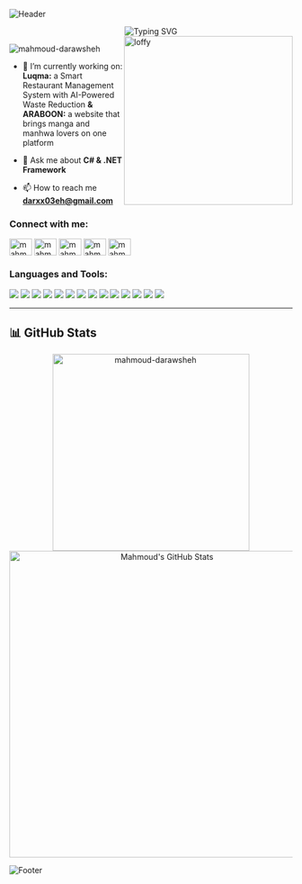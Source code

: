 ![Header](https://capsule-render.vercel.app/api?type=waving&color=gradient&customColorList=6,11,20&height=180&section=header&text=Mahmoud%20Darawsheh&fontSize=42&fontColor=fff&animation=twinkling&fontAlignY=32&desc=Backend%20Developer%20%7C%20Software%20Engineer&descAlignY=51&descAlign=50)
<div align="center">
  <img src="https://readme-typing-svg.herokuapp.com?font=Fira+Code&size=22&duration=4000&pause=1000&color=00D9FF&center=true&vCenter=true&multiline=true&width=600&height=100&lines=Hi,+I'm+Mahmoud-Darawsheh;I'am+a+.Net+Backend+Developer;Always+learning%2C+always+growing" alt="Typing SVG" />
</div>
<img align="right" alt="loffy" width="300" src="https://media.tenor.com/lO6HqZ3I2dIAAAAi/e.gif">

<p align="left"> <img src="https://komarev.com/ghpvc/?username=darxx03eh&label=Profile%20views&color=0e75b6&style=flat" alt="mahmoud-darawsheh" /> </p>

- 🚀 I’m currently working on:
 **Luqma:** a Smart Restaurant Management System with AI-Powered Waste Reduction **&**
 **ARABOON:** a website that brings manga and manhwa lovers on one platform

- 💬 Ask me about **C# & .NET Framework**

- 📫 How to reach me **darxx03eh@gmail.com**

<h3 align="left">Connect with me:</h3>
<p align="left">
<a href="https://linkedin.com/in/mahmoud-darawsheh" target="blank"><img align="center" src="https://raw.githubusercontent.com/rahuldkjain/github-profile-readme-generator/master/src/images/icons/Social/linked-in-alt.svg" alt="mahmoud-darawsheh" height="30" width="40" /></a>
<a href="https://fb.com/Darxx03eh" target="blank"><img align="center" src="https://raw.githubusercontent.com/rahuldkjain/github-profile-readme-generator/master/src/images/icons/Social/facebook.svg" alt="mahmoud-darawsheh" height="30" width="40" /></a>
<a href="https://instagram.com/darxx03eh" target="blank"><img align="center" src="https://raw.githubusercontent.com/rahuldkjain/github-profile-readme-generator/master/src/images/icons/Social/instagram.svg" alt="mahmoud-darawsheh" height="30" width="40" /></a>
<a href="https://codeforces.com/profile/iiDarawsheh" target="blank"><img align="center" src="https://raw.githubusercontent.com/rahuldkjain/github-profile-readme-generator/master/src/images/icons/Social/codeforces.svg" alt="mahmoud-darawsheh" height="30" width="40" /></a>
<a href="https://www.leetcode.com/DarawshehX" target="blank"><img align="center" src="https://raw.githubusercontent.com/rahuldkjain/github-profile-readme-generator/master/src/images/icons/Social/leet-code.svg" alt="mahmoud-darawsheh" height="30" width="40" /></a>
</p>

<h3 align="left">Languages and Tools:</h3>
<p align="left">
  <img src="https://img.shields.io/badge/C%23-%23239120.svg?style=for-the-badge&logo=c-sharp&logoColor=white"/>
  <img src="https://img.shields.io/badge/.NET-512BD4?style=for-the-badge&logo=dotnet&logoColor=white"/>
  <img src="https://img.shields.io/badge/python-3670A0?style=for-the-badge&logo=python&logoColor=ffdd54"/>
  <img src="https://img.shields.io/badge/SQL%20Server-CC2927?style=for-the-badge&logo=microsoftsqlserver&logoColor=white"/>
  <img src="https://img.shields.io/badge/PostgreSQL-4169E1?style=for-the-badge&logo=postgresql&logoColor=white"/>
  <img src="https://img.shields.io/badge/C++-00599C?style=for-the-badge&logo=c%2b%2b&logoColor=white"/>
  <img src="https://img.shields.io/badge/Java-ED8B00?style=for-the-badge&logo=java&logoColor=white"/>
  <img src="https://img.shields.io/badge/HTML5-E34F26?style=for-the-badge&logo=html5&logoColor=white"/>
  <img src="https://img.shields.io/badge/CSS3-1572B6?style=for-the-badge&logo=css3&logoColor=white"/>
  <img src="https://img.shields.io/badge/JavaScript-F7DF1E?style=for-the-badge&logo=javascript&logoColor=black"/>
  <img src="https://img.shields.io/badge/Git-F05032?style=for-the-badge&logo=git&logoColor=white"/>
  <img src="https://img.shields.io/badge/GitHub-181717?style=for-the-badge&logo=github&logoColor=white"/>
  <img src="https://img.shields.io/badge/Visual%20Studio-5C2D91?style=for-the-badge&logo=visual-studio&logoColor=white"/>
  <img src="https://img.shields.io/badge/VS%20Code-007ACC?style=for-the-badge&logo=visual-studio-code&logoColor=white"/>
</p>

---

## 📊 GitHub Stats

<p align="center">
    <img src="https://github-readme-stats.vercel.app/api/top-langs?username=darxx03eh&show_icons=true&count_private=true&locale=en&layout=compact&langs_count=10&hide_border=true&bg_color=0d1117&title_color=00bfff&text_color=ffffff&icon_color=00bfff&border_color=00bfff" alt="mahmoud-darawsheh" width="350"/>
    <img src="https://github-profile-summary-cards.vercel.app/api/cards/profile-details?username=darxx03eh&theme=github_dark&hide_border=true&border_color=00bfff" alt="Mahmoud's GitHub Stats" width="545"/>
</p>

![Footer](https://capsule-render.vercel.app/api?type=waving&color=timeGradient&height=111&section=footer)
